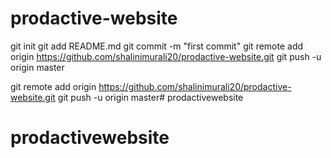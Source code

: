 # prodactive-website

git init
git add README.md
git commit -m "first commit"
git remote add origin https://github.com/shalinimurali20/prodactive-website.git
git push -u origin master

git remote add origin https://github.com/shalinimurali20/prodactive-website.git
git push -u origin master# prodactivewebsite
# prodactivewebsite
